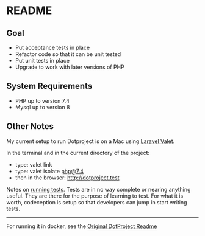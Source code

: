 # README

## Goal
- Put acceptance tests in place
- Refactor code so that it can be unit tested
- Put unit tests in place
- Upgrade to work with later versions of PHP


## System Requirements
- PHP up to version 7.4
- Mysql up to version 8

## Other Notes
My current setup to run Dotproject is on a Mac using [Laravel Valet](https://laravel.com/docs/9.x/valet).

In the terminal and in the current directory of the project:
- type: valet link
- type: valet isolate php@7.4 
- then in the browser: http://dotproject.test

Notes on [running tests](./tests/help.md). Tests are in no way complete or nearing anything useful. They are there for the purpose of learning to test. 
For what it is worth, codeception is setup so that developers can jump in start writing tests.


---
For running it in docker, see the [Original DotProject Readme](./ORIGINAL_README.md)

